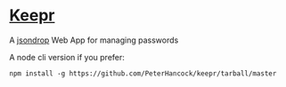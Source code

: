 [Keepr](https://peterhancock.github.io/keepr/)
=====

A [jsondrop](https://github.com/PeterHancock/jsondrop) Web App for managing passwords

A node cli version if you prefer:

    npm install -g https://github.com/PeterHancock/keepr/tarball/master


